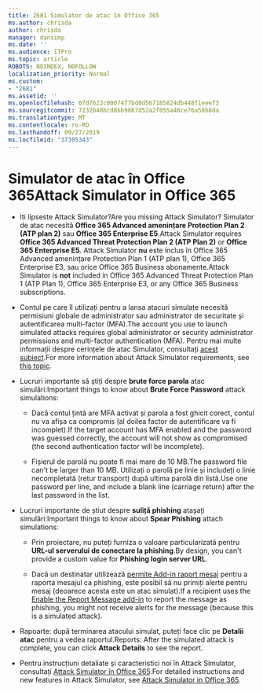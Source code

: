 ```yaml
---
title: 2681 Simulator de atac în Office 365
ms.author: chrisda
author: chrisda
manager: dansimp
ms.date: ''
ms.audience: ITPro
ms.topic: article
ROBOTS: NOINDEX, NOFOLLOW
localization_priority: Normal
ms.custom:
- "2681"
ms.assetid: ''
ms.openlocfilehash: 07d7622c00074f7bd0d567185824db448f1eeef3
ms.sourcegitcommit: 7232b48bcd8bb9867d52a2f055a46ce76a58b8da
ms.translationtype: MT
ms.contentlocale: ro-RO
ms.lasthandoff: 09/27/2019
ms.locfileid: "37305343"
---
```

# <a name="attack-simulator-in-office-365"></a><span data-ttu-id="b8427-102">Simulator de atac în Office 365</span><span class="sxs-lookup"><span data-stu-id="b8427-102">Attack Simulator in Office 365</span></span>

- <span data-ttu-id="b8427-103">Iti lipseste Attack Simulator?</span><span class="sxs-lookup"><span data-stu-id="b8427-103">Are you missing Attack Simulator?</span></span> <span data-ttu-id="b8427-104">Simulator de atac necesită **Office 365 Advanced amenințare Protection Plan 2 (ATP plan 2)** sau **Office 365 Enterprise E5**.</span><span class="sxs-lookup"><span data-stu-id="b8427-104">Attack Simulator requires **Office 365 Advanced Threat Protection Plan 2 (ATP Plan 2)** or **Office 365 Enterprise E5**.</span></span> <span data-ttu-id="b8427-105">Attack Simulator **nu** este inclus în Office 365 Advanced amenințare Protection Plan 1 (ATP plan 1), Office 365 Enterprise E3, sau orice Office 365 Business abonamente.</span><span class="sxs-lookup"><span data-stu-id="b8427-105">Attack Simulator is **not** included in Office 365 Advanced Threat Protection Plan 1 (ATP Plan 1), Office 365 Enterprise E3, or any Office 365 Business subscriptions.</span></span>

- <span data-ttu-id="b8427-106">Contul pe care îl utilizați pentru a lansa atacuri simulate necesită permisiuni globale de administrator sau administrator de securitate și autentificarea multi-factor (MFA).</span><span class="sxs-lookup"><span data-stu-id="b8427-106">The account you use to launch simulated attacks requires global administrator or security administrator permissions and multi-factor authentication (MFA).</span></span> <span data-ttu-id="b8427-107">Pentru mai multe informații despre cerințele de atac Simulator, consultați [acest subiect](https://docs.microsoft.com/office365/securitycompliance/attack-simulator#before-you-begin).</span><span class="sxs-lookup"><span data-stu-id="b8427-107">For more information about Attack Simulator requirements, see [this topic](https://docs.microsoft.com/office365/securitycompliance/attack-simulator#before-you-begin).</span></span>

- <span data-ttu-id="b8427-108">Lucruri importante să știți despre **brute force parola** atac simulări:</span><span class="sxs-lookup"><span data-stu-id="b8427-108">Important things to know about **Brute Force Password** attack simulations:</span></span>

  - <span data-ttu-id="b8427-109">Dacă contul țintă are MFA activat și parola a fost ghicit corect, contul nu va afișa ca compromis (al doilea factor de autentificare va fi incomplet).</span><span class="sxs-lookup"><span data-stu-id="b8427-109">If the target account has MFA enabled and the password was guessed correctly, the account will not show as compromised (the second authentication factor will be incomplete).</span></span>

  - <span data-ttu-id="b8427-110">Fișierul de parolă nu poate fi mai mare de 10 MB.</span><span class="sxs-lookup"><span data-stu-id="b8427-110">The password file can't be larger than 10 MB.</span></span> <span data-ttu-id="b8427-111">Utilizați o parolă pe linie și includeți o linie necompletată (retur transport) după ultima parolă din listă.</span><span class="sxs-lookup"><span data-stu-id="b8427-111">Use one password per line, and include a blank line (carriage return) after the last password in the list.</span></span>

- <span data-ttu-id="b8427-112">Lucruri importante de știut despre **suliță phishing** atașați simulări:</span><span class="sxs-lookup"><span data-stu-id="b8427-112">Important things to know about **Spear Phishing** attach simulations:</span></span>

  - <span data-ttu-id="b8427-113">Prin proiectare, nu puteți furniza o valoare particularizată pentru **URL-ul serverului de conectare la phishing**.</span><span class="sxs-lookup"><span data-stu-id="b8427-113">By design, you can't provide a custom value for **Phishing login server URL**.</span></span>

  - <span data-ttu-id="b8427-114">Dacă un destinatar utilizează [permite Add-in raport mesaj](https://docs.microsoft.com/microsoft-365/security/office-365-security/enable-the-report-message-add-in) pentru a raporta mesajul ca phishing, este posibil să nu primiți alerte pentru mesaj (deoarece acesta este un atac simulat).</span><span class="sxs-lookup"><span data-stu-id="b8427-114">If a recipient uses the [Enable the Report Message add-in](https://docs.microsoft.com/microsoft-365/security/office-365-security/enable-the-report-message-add-in) to report the message as phishing, you might not receive alerts for the message (because this is a simulated attack).</span></span>

- <span data-ttu-id="b8427-115">Rapoarte: după terminarea atacului simulat, puteți face clic pe **Detalii atac** pentru a vedea raportul.</span><span class="sxs-lookup"><span data-stu-id="b8427-115">Reports: After the simulated attack is complete, you can click **Attack Details** to see the report.</span></span>

- <span data-ttu-id="b8427-116">Pentru instrucțiuni detaliate și caracteristici noi în Attack Simulator, consultați [Attack Simulator în Office 365](https://docs.microsoft.com/microsoft-365/security/office-365-security/attack-simulator).</span><span class="sxs-lookup"><span data-stu-id="b8427-116">For detailed instructions and new features in Attack Simulator, see [Attack Simulator in Office 365](https://docs.microsoft.com/microsoft-365/security/office-365-security/attack-simulator).</span></span>
